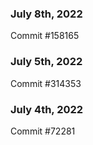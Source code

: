 ### July 8th, 2022

Commit #158165

### July 5th, 2022

Commit #314353


### July 4th, 2022

Commit #72281
